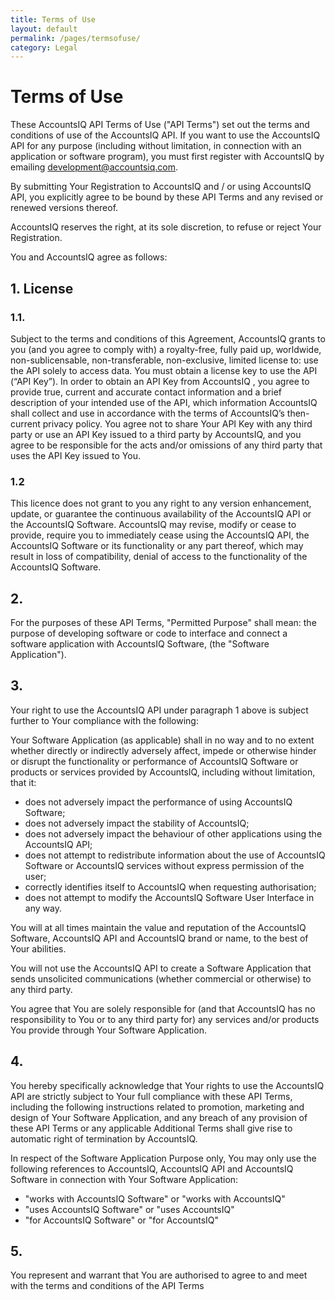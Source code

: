```yaml
---
title: Terms of Use
layout: default
permalink: /pages/termsofuse/
category: Legal
---
```


# Terms of Use

These AccountsIQ API Terms of Use ("API Terms") set out the terms and conditions of use of the AccountsIQ API. If you want to use the AccountsIQ API for any purpose (including without limitation, in connection with an application or software program), you must first register with AccountsIQ by emailing [development@accountsiq.com](mailto:development@accountsiq.com).

By submitting Your Registration to AccountsIQ and / or using AccountsIQ API, you explicitly agree to be bound by these API Terms and any revised or renewed versions thereof.

AccountsIQ reserves the right, at its sole discretion, to refuse or reject Your Registration.

You and AccountsIQ agree as follows:

## 1. License

### 1.1.
Subject to the terms and conditions of this Agreement, AccountsIQ grants to you (and you agree to comply with) a royalty-free, fully paid up, worldwide, non-sublicensable, non-transferable, non-exclusive, limited license to: use the API solely to access data. You must obtain a license key to use the API (“API Key”). In order to obtain an API Key from AccountsIQ , you agree to provide true, current and accurate contact information and a brief description of your intended use of the API, which information AccountsIQ shall collect and use in accordance with the terms of AccountsIQ’s then-current privacy policy. You agree not to share Your API Key with any third party or use an API Key issued to a third party by AccountsIQ, and you agree to be responsible for the acts and/or omissions of any third party that uses the API Key issued to You.

### 1.2	
This licence does not grant to you any right to any version enhancement, update, or guarantee the continuous availability of the AccountsIQ API or the AccountsIQ Software. AccountsIQ may revise, modify or cease to provide, require you to immediately cease using the AccountsIQ API, the AccountsIQ Software or its functionality or any part thereof, which may result in loss of compatibility, denial of access to the functionality of the AccountsIQ Software.

## 2.
For the purposes of these API Terms, "Permitted Purpose" shall mean: the purpose of developing software or code to interface and connect a software application with AccountsIQ Software, (the "Software Application").

## 3.
Your right to use the AccountsIQ API under paragraph 1 above is subject further to Your compliance with the following:

Your Software Application (as applicable) shall in no way and to no extent whether directly or indirectly adversely affect, impede or otherwise hinder or disrupt the functionality or performance of AccountsIQ Software or products or services provided by AccountsIQ, including without limitation, that it:

-	does not adversely impact the performance of using AccountsIQ Software;
-	does not adversely impact the stability of AccountsIQ;
-	does not adversely impact the behaviour of other applications using the AccountsIQ API;
-	does not attempt to redistribute information about the use of AccountsIQ Software or AccountsIQ services without express permission of the user;
-	correctly identifies itself to AccountsIQ when requesting authorisation;
-	does not attempt to modify the AccountsIQ Software User Interface in any way.

You will at all times maintain the value and reputation of the AccountsIQ Software, AccountsIQ API and AccountsIQ brand or name, to the best of Your abilities.

You will not use the AccountsIQ API to create a Software Application that sends unsolicited communications (whether commercial or otherwise) to any third party.

You agree that You are solely responsible for (and that AccountsIQ has no responsibility to You or to any third party for) any services and/or products You provide through Your Software Application.

## 4.
You hereby specifically acknowledge that Your rights to use the AccountsIQ API are strictly subject to Your full compliance with these API Terms, including the following instructions related to promotion, marketing and design of Your Software Application, and any breach of any provision of these API Terms or any applicable Additional Terms shall give rise to automatic right of termination by AccountsIQ.

In respect of the Software Application Purpose only, You may only use the following references to AccountsIQ, AccountsIQ API and AccountsIQ Software in connection with Your Software Application:

-	"works with AccountsIQ Software" or "works with AccountsIQ"
-	"uses AccountsIQ Software" or "uses AccountsIQ"
-	"for AccountsIQ Software" or "for AccountsIQ"

## 5.
You represent and warrant that You are authorised to agree to and meet with the terms and conditions of the API Terms

